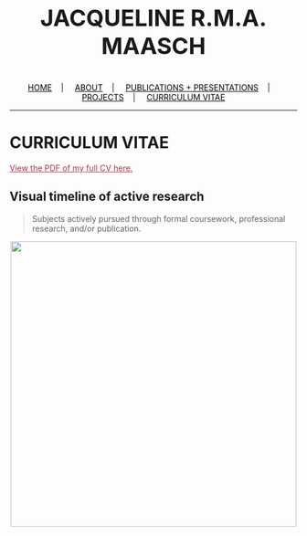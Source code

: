 <div class="name">
  <p align="center" style="font-size:40px">
    <b>JACQUELINE R.M.A. MAASCH</b>
  </p>
</div>

<div class="topnav">
  <p align="center">
  <a href="home.html" style="color: rgb(0,0,0)"><font color="000000">HOME</font></a>&nbsp;&nbsp;&nbsp;&nbsp;|&nbsp;&nbsp;&nbsp;&nbsp;
  <a href="about.html" style="color: rgb(0,0,0)"><font color="000000">ABOUT</font></a>&nbsp;&nbsp;&nbsp;&nbsp;|&nbsp;&nbsp;&nbsp;&nbsp;
  <a href="pubs.html" style="color: rgb(0,0,0)"><font color="000000">PUBLICATIONS + PRESENTATIONS</font></a>&nbsp;&nbsp;&nbsp;&nbsp;|&nbsp;&nbsp;&nbsp;&nbsp;
  <a href="projects.html" style="color: rgb(0,0,0)"><font color="000000">PROJECTS</font></a>&nbsp;&nbsp;&nbsp;&nbsp;|&nbsp;&nbsp;&nbsp;&nbsp;
  <a href="cv.html" style="color: rgb(0,0,0)"><font color="000000">CURRICULUM VITAE</font></a> 
</p>
</div>

---------------------------------------

# CURRICULUM VITAE

 <a href="resume_05_2020.pdf" style="color: rgb(167,55,75)" target="_blank"><font color="A7374B">View the PDF of my full CV here.</font></a>

## Visual timeline of active research

>Subjects actively pursued through formal coursework, professional research, and/or publication.

<p align="center">
<img src="https://user-images.githubusercontent.com/50045763/87994538-2c59d000-cabb-11ea-97ea-14ab24e33ddf.jpg" width="500">
</p>
